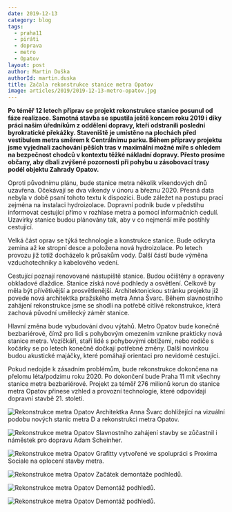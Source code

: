 ```yaml
---
date: 2019-12-13
category: blog
tags: 
  - praha11 
  - piráti 
  - doprava 
  - metro
  - Opatov
layout: post
author: Martin Duška
authorId: martin.duska
title: Začala rekonstrukce stanice metra Opatov
image: articles/2019/2019-12-13-metro-opatov.jpg
---
```


**Po téměř 12 letech příprav se projekt rekonstrukce stanice posunul od fáze realizace.  Samotná stavba se spustila ještě koncem roku 2019 i díky práci našim úředníkům z oddělení dopravy, kteří odstranili poslední byrokratické překážky.  Staveniště je umístěno na plochách před vestibulem metra směrem k Centrálnímu parku.  Během přípravy projektu jsme vyjednali zachování pěších tras v maximální možné míře s ohledem na bezpečnost chodců v kontextu těžké nákladní dopravy. Přesto prosíme občany, aby dbali zvýšené pozornosti při pohybu u zásobovací trasy podél objektu Zahrady Opatov.**

Oproti původnímu plánu, bude stanice metra několik víkendových dnů uzavřena. Očekávají se dva víkendy v únoru a březnu 2020.  Přesná data nebyla v době psaní tohoto textu k dispozici. Bude záležet na postupu prací zejména na instalaci hydroizolace. Dopravní podnik bude v předstihu informovat cestující přímo v rozhlase metra a pomocí informačních cedulí. Uzavírky stanice budou plánovány tak, aby v co nejmenší míře postihly cestující.

Velká část oprav se týká technologie a konstrukce stanice. Bude odkryta zemina až ke stropní desce a položena nová hydroizolace. Po letech provozu již totiž docházelo k průsakům vody. Další částí bude výměna vzduchotechniky a kabelového vedení.

Cestující poznají renovované nástupiště stanice. Budou očištěny a opraveny obkladové dlaždice. Stanice získá nové podhledy a osvětlení. Celkově by měla být přívětivější a prosvětlenější. Architektonickou stránku projektu již povede nová architektka pražského metra Anna Švarc. Během slavnostního zahájení rekonstrukce jsme se shodli na potřebě citlivé rekonstrukce, která zachová původní umělecký záměr stanice.  

Hlavní změna bude vybudování dvou výtahů. Metro Opatov bude konečně bezbariérové, čímž pro lidi s pohybovým omezením vznikne prakticky nová stanice metra. Vozíčkáři, staří lidé s pohybovými obtížemi, nebo rodiče s kočárky se po letech konečně dočkají potřebné změny.  Další novinkou budou akustické majáčky, které pomáhají orientaci pro nevidomé cestující. 

Pokud nedojde k zásadním problémům, bude rekonstrukce dokončena na přelomu léta/podzimu roku 2020. Po dokončení bude Praha 11 mít všechny stanice metra bezbariérové. Projekt za téměř 276 milionů korun do stanice metra Opatov přinese vzhled a provozní technologie, které odpovídají dopravní stavbě 21. století.  


![Rekonstrukce metra Opatov](/assets/img/articles/2019/2019-12-13-metro-opatov1.jpg)
Architektka Anna Švarc dohlížející na vizuální podobu nových stanic metra D a rekonstrukci metra Opatov.

![Rekonstrukce metra Opatov](/assets/img/articles/2019/2019-12-13-metro-opatov2.jpg)
Slavnostního zahájení stavby se zůčastnil i náměstek pro dopravu Adam Scheinher.

![Rekonstrukce metra Opatov](/assets/img/articles/2019/2019-12-13-metro-opatov3.jpg)
Grafitty vytvořené ve spolupráci s Proxima Sociale na oplocení stavby metra.

![Rekonstrukce metra Opatov](/assets/img/articles/2019/2019-12-13-metro-opatov4.jpg)
Začátek demontáže podhledů.

![Rekonstrukce metra Opatov](/assets/img/articles/2019/2019-12-13-metro-opatov5.jpg)
Demontáž podhledů.

![Rekonstrukce metra Opatov](/assets/img/articles/2019/2019-12-13-metro-opatov6.jpg)
Demontáž podhledů.
